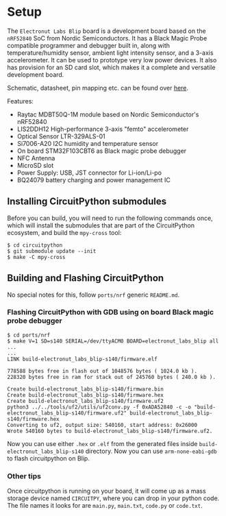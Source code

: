 # Setup

The `Electronut Labs Blip` board is a development board based on the `nRF52840` SoC from
Nordic Semiconductors. It has a Black Magic Probe compatible programmer and debugger
built in, along with temperature/humidity sensor, ambient light intensity sensor, and
a 3-axis accelerometer. It can be used to prototype very low power devices. It also has
provision for an SD card slot, which makes it a complete and versatile development board.

Schematic, datasheet, pin mapping etc. can be found over [here](https://docs.electronut.in/blip/).

Features:

* Raytac MDBT50Q-1M module based on Nordic Semiconductor's nRF52840
* LIS2DDH12 High-performance 3-axis "femto" accelerometer
* Optical Sensor LTR-329ALS-01
* Si7006-A20 I2C humidity and temperature sensor
* On board STM32F103CBT6 as Black magic probe debugger
* NFC Antenna
* MicroSD slot
* Power Supply: USB, JST connector for Li-ion/Li-po
* BQ24079 battery charging and power management IC

## Installing CircuitPython submodules

Before you can build, you will need to run the following commands once, which
will install the submodules that are part of the CircuitPython ecosystem, and
build the `mpy-cross` tool:

```
$ cd circuitpython
$ git submodule update --init
$ make -C mpy-cross
```

## Building and Flashing CircuitPython

No special notes for this, follow `ports/nrf` generic `README.md`.

### Flashing CircuitPython with GDB using on board Black magic probe debugger

```
$ cd ports/nrf
$ make V=1 SD=s140 SERIAL=/dev/ttyACM0 BOARD=electronut_labs_blip all
...
...
LINK build-electronut_labs_blip-s140/firmware.elf

778588 bytes free in flash out of 1048576 bytes ( 1024.0 kb ).
228320 bytes free in ram for stack out of 245760 bytes ( 240.0 kb ).

Create build-electronut_labs_blip-s140/firmware.bin
Create build-electronut_labs_blip-s140/firmware.hex
Create build-electronut_labs_blip-s140/firmware.uf2
python3 ../../tools/uf2/utils/uf2conv.py -f 0xADA52840 -c -o "build-electronut_labs_blip-s140/firmware.uf2" build-electronut_labs_blip-s140/firmware.hex
Converting to uf2, output size: 540160, start address: 0x26000
Wrote 540160 bytes to build-electronut_labs_blip-s140/firmware.uf2.
```

Now you can use either `.hex` or `.elf` from the generated files inside
`build-electronut_labs_blip-s140` directory. Now you can use `arm-none-eabi-gdb`
to flash circuitpython on Blip.

### Other tips

Once circuitpython is running on your board, it will come up as a mass storage
device named `CIRCUITPY`, where you can drop in your python code. The file names
it looks for are `main.py`, `main.txt`, `code.py` or `code.txt`.
